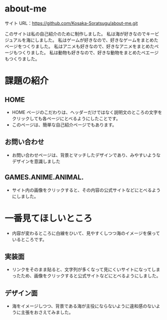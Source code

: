 # about-me

サイト URL：https://github.com/Kosaka-Soratsugu/about-me.git

このサイトは私の自己紹介のために制作しました。
私は海が好きなのでキービジュアルを海にしました。
私はゲームが好きなので、好きなゲームをまとめたページをつくりました。
私はアニメも好きなので、好きなアニメをまとめたページもつくりました。
私は動物も好きなので、好きな動物をまとめたペエージもつくりました。

# 課題の紹介

## HOME

- HOME ページのこだわりは、ヘッダーだけではなく説明文のところの文字をクリックしても各ページにとべるようにしたことです。
- このページは、簡単な自己紹介ページでもあります。

## お問い合わせ

- お問い合わせページは、背景とマッチしたデザインであり、みやすいようなデザインを意識しました

## GAMES.ANIME.ANIMAL.

- サイト内の画像をクリックすると、その内容の公式サイトなどにとべるようにしました。

# 一番見てほしいところ

- 内容が変わるところに白線をひいて、見やすくしつつ海のイメージを保っているところです。

## 実装面

- リンクをそのまま貼ると、文字列が多くなって見にくいサイトになってしまったため、画像をクリックすると公式サイトなどにとべるようにしました。

## デザイン面

- 海をイメージしつつ、背景である海が主役にならないように違和感のないように主張をおさえてみました。
